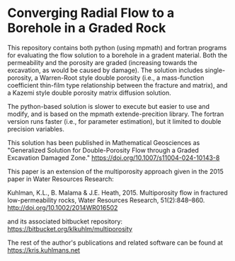 # Converging Radial Flow to a Borehole in a Graded Rock
This repository contains both python (using mpmath) and fortran programs for evaluating the flow solution to a borehole in a gradent material. Both the permeability and the porosity are graded (increasing towards the excavation, as would be caused by damage). The solution includes single-porosity, a Warren-Root style double porosity (i.e., a mass-function coefficient thin-film type relationship between the fracture and matrix), and a Kazemi style double porosity matrix diffusion solution.

The python-based solution is slower to execute but easier to use and modify, and is based on the mpmath extende-precition library. The fortran version runs faster (i.e., for parameter estimation), but it limited to double precision variables.

This solution has been published in Mathematical Geosciences as "Generalized Solution for Double-Porosity Flow through a Graded Excavation Damaged Zone." https://doi.org/10.1007/s11004-024-10143-8

This paper is an extension of the multiporosity approach given in the 2015 paper in Water Resources Research:

Kuhlman, K.L., B. Malama & J.E. Heath, 2015. Multiporosity flow in fractured low-permeability rocks, Water Resources Research, 51(2):848–860. http://doi.org/10.1002/2014WR016502

and its associated bitbucket repository: https://bitbucket.org/klkuhlm/multiporosity

The rest of the author's publications and related software can be found at https://kris.kuhlmans.net
